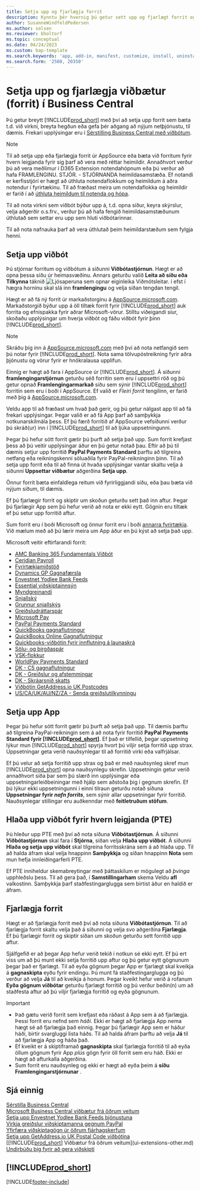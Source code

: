 ```yaml
---
title: Setja upp og fjarlægja forrit
description: Kynntu þér hvernig þú getur sett upp og fjarlægt forrit og viðbætur í Business Central.
author: SusanneWindfeldPedersen
ms.author: solsen
ms.reviewer: bholtorf
ms.topic: conceptual
ms.date: 04/24/2023
ms.custom: bap-template
ms.search.keywords: 'app, add-in, manifest, customize, install, uninstall'
ms.search.form: '2500, 20350'
---
```


# <a name="install-and-uninstall-extensions-apps-in-business-central"></a><a name="install-and-uninstall-extensions-apps-in-business-central"></a>Setja upp og fjarlægja viðbætur (forrit) í Business Central

Þú getur breytt [!INCLUDE[prod_short](includes/prod_short.md)] með því að setja upp forrit sem bæta t.d. við virkni, breyta hegðun eða gefa þér aðgang að nýjum netþjónustu, til dæmis. Frekari upplýsingar eru í [Sérstilling Business Central með viðbótum](ui-extensions.md).

> [!NOTE]
> Til að setja upp eða fjarlægja forrit úr AppSource eða bæta við forritum fyrir hvern leigjanda fyrir sig þarf að vera með réttar heimildir. Annaðhvort verður þú að vera meðlimur í D365 Extension notendahópnum eða þú verður að hafa FRAMLENGINU. STJÓR. - STJÓRNANDA heimildasamstæða. Ef notandi er kerfisstjóri er hægt að úthluta notendaflokkum og heimildum á aðra notendur í fyrirtækinu. Til að fræðast meira um notendaflokka og heimildir er farið í að  [úthluta heimildum til notenda og hópa](ui-define-granular-permissions.md).
>
> Til að nota virkni sem viðbót býður upp á, t.d. opna síður, keyra skýrslur, velja aðgerðir o.s.frv., verður þú að hafa fengið heimildasamstæðunum úthlutað sem settar eru upp sem hluti viðbótarinnar.

Til að nota nafnauka þarf að vera úthlutað þeim heimildarstæðum sem fylgja henni.

## <a name="install-an-extension"></a><a name="install-an-extension"></a><a name="install"></a>Setja upp viðbót

Þú stjórnar forritum og viðbótum á síðunni **Viðbótastjórnun**. Hægt er að opna þessa síðu úr heimasvæðinu. Annars geturðu valið **Leita að síðu eða Tilkynna** táknið ![Ljósaperuna sem opnar eiginleika Viðmótsleitar.](media/ui-search/search_small.png "Segðu mér hvað þú vilt gera") í efst í hægra horninu skal slá inn  **framlengingu** og velja síðan tengdan tengil.  

Hægt er að fá ný forrit úr markaðstorginu á [AppSource.microsoft.com](https://go.microsoft.com/fwlink/?linkid=2081646). Markaðstorgið býður upp á öll tiltæk forrit fyrir [!INCLUDE[prod_short](includes/prod_short.md)] auk forrita og efnispakka fyrir aðrar Microsoft-vörur. Stilltu viðeigandi síur, skoðaðu upplýsingar um hverja viðbót og fáðu viðbót fyrir þinn [!INCLUDE[prod_short](includes/prod_short.md)].  

> [!NOTE]  
> Skráðu þig inn á [AppSource.microsoft.com](https://appsource.microsoft.com/) með því að nota netfangið sem þú notar fyrir [!INCLUDE[prod_short](includes/prod_short.md)]. Nota sama tölvupóstreikning fyrir aðra þjónustu og vörur fyrir er hnökralausa upplifun.  

Einnig er hægt að fara í AppSource úr [!INCLUDE[prod_short](includes/prod_short.md)]. Á síðunni **framlengingarstjórnun** geturðu séð forritin sem eru í uppsettri röð og þú getur opnað **Framlengingarmarkað** síðu sem sýnir [!INCLUDE[prod_short](includes/prod_short.md)] forritin sem eru í boði í AppSource. Ef valið er *Fleiri forrit* tengilinn, er farið með þig á [AppSource.microsoft.com](https://go.microsoft.com/fwlink/?linkid=2081646).  

Veldu app til að fræðast um hvað það gerir, og þú getur nálgast app til að fá frekari upplýsingar. Þegar valið er að fá App þarf að samþykkja notkunarskilmála þess. Ef þú færð forritið af AppSource vefsíðunni verður þú skráð(ur) inn í [!INCLUDE[prod_short](includes/prod_short.md)] til að ljúka uppsetningunni.  

Þegar þú hefur sótt forrit gætir þú þurft að setja það upp. Sum forrit krefjast þess að þú veitir upplýsingar áður en þú getur notað þau. Eftir að þú til dæmis setjur upp forritið **PayPal Payments Standard** þarftu að tilgreina netfang eða reikningskenni söluaðila fyrir PayPal-reikninginn þinn. Til að setja upp forrit eða til að finna út hvaða upplýsingar vantar skaltu velja á síðunni **Uppsettar viðbætur** aðgerðina **Setja upp**.  

Önnur forrit bæta einfaldlega reitum við fyrirliggjandi síðu, eða þau bæta við nýjum síðum, til dæmis.

Ef þú fjarlægir forrit og skiptir um skoðun geturðu sett það inn aftur. Þegar þú fjarlægir App sem þú hefur verið að nota er ekki eytt. Gögnin eru tiltæk ef þú setur upp forritið aftur.

Sum forrit eru í boði Microsoft og önnur forrit eru í boði [annarra fyrirtækja](ui-extensions-other.md). Við mælum með að þú lærir meira um App áður en þú kýst að setja það upp.

Microsoft veitir eftirfarandi forrit:

* [AMC Banking 365 Fundamentals Viðbót](ui-extensions-amc-banking.md)
* [Ceridian Payroll](ui-extensions-ceridian-payroll.md)
* [Fyrirtækjamiðstöð](ui-extensions-company-hub.md)  
* [Dynamics GP Gagnafærsla](ui-extensions-dynamicsgp-data-migration.md)
* [Envestnet Yodlee Bank Feeds](ui-extensions-yodlee-bank-feeds.md)
* [Essential viðskiptainnsýn](ui-extensions-essential-business-insights.md)
* [Myndgreinandi](ui-extensions-image-analyzer.md)
* [Snjallský](ui-extensions-data-replication.md)
* [Grunnur snjallskýs](ui-extensions-intelligent-cloud.md)  
* [Greiðsludráttarspár](ui-extensions-late-payment-prediction.md)
* [Microsoft Pay](ui-extensions-microsoft-pay-payments.md)
* [PayPal Payments Standard](ui-extensions-paypal-payments-standard.md)
* [QuickBooks gagnaflutningur](ui-extensions-quickbooks-data-migration.md)
* [QuickBooks Online Gagnaflutningur](ui-extensions-quickbooks-online-data-migration.md)
* [Quickbooks-viðbótin fyrir innflutning á launaskrá](ui-extensions-quickbooks-payroll.md)
* [Sölu- og birgðaspár](ui-extensions-sales-forecast.md)
* [VSK-flokkur](ui-extensions-vat-group.md)
* [WorldPay Payments Standard](ui-extensions-worldpay-payments-standard.md)
* [DK - C5 gagnaflutningur](ui-extensions-c5-data-migration.md)
* [DK - Greiðslur og afstemmingar](ui-extensions-payments-reconciliation-formats-dk.md)
* [DK - Skráarsnið skatts](ui-extensions-tax-file-formats-dk.md)
* [Viðbótin GetAddress.io UK Postcodes](LocalFunctionality/UnitedKingdom/ui-extensions-getaddressio.md)  
* [US/CA/UK/AU/NZ/ZA - Senda greiðslutilkynningu](ui-extensions-send-remittance-advice.md)

## <a name="set-up-an-app"></a><a name="set-up-an-app"></a>Setja upp App

Þegar þú hefur sótt forrit gætir þú þurft að setja það upp. Til dæmis þarftu að tilgreina PayPal-reikningin sem á að nota fyrir forritið **PayPal Payments Standard fyrir [!INCLUDE[prod_short](includes/prod_short.md)]**. Ef það er tilfellið, þegar uppsetning lýkur mun [!INCLUDE[prod_short](includes/prod_short.md)] spyrja hvort þú viljir setja forritið upp strax. Uppsetningar geta verið nauðsynlegar til að forritið virki eða valfrjálsar.

Ef þú velur að setja forritið upp strax og það er með nauðsynleg skref mun [!INCLUDE[prod_short](includes/prod_short.md)] opna nauðsynlegu skrefin. Uppsetningin getur verið annaðhvort síða þar sem þú slærð inn upplýsingar eða uppsetningarleiðbeiningar með hjálp sem aðstoða þig í gegnum skrefin. Ef þú lýkur ekki uppsetningunni í einni tilraun geturðu notað síðuna **Uppsetningar fyrir _nafn forrits_**, sem sýnir allar uppsetningar fyrir forritið. Nauðsynlegar stillingar eru auðkenndar með **feitletruðum stöfum**.

## <a name="upload-a-per-tenant-extension-pte"></a><a name="upload-a-per-tenant-extension-pte"></a>Hlaða upp viðbót fyrir hvern leigjanda (PTE)

Þú hleður upp PTE með því að nota síðuna **Viðbótastjórnun**. Á síðunni **Viðbótastjórnun** skal fara í **Stjórna**, síðan velja **Hlaða upp viðbót**. Á síðunni **Hlaða og setja upp viðbót** skal tilgreina forritsskrána sem á að hlaða upp. Til að halda áfram skal velja hnappinn **Samþykkja** og síðan hnappinn **Nota** sem mun hefja innleiðingarferli PTE.

Ef PTE inniheldur skemabreytingar með þáttaskilum er mögulegt að *þvinga* upphleðslu þess. Til að gera það, í  **Samstillingarham**  skema Veldu  **afl**  valkostinn. Samþykkja þarf staðfestingarglugga sem birtist áður en haldið er áfram.  

## <a name="uninstall-an-app"></a><a name="uninstall-an-app"></a>Fjarlægja forrit

Hægt er að fjarlægja forrit með því að nota síðuna **Viðbótastjórnun**. Til að fjarlægja forrit skaltu velja það á síðunni og velja svo aðgerðina **Fjarlægja**. Ef þú fjarlægir forrit og skiptir síðan um skoðun geturðu sett forritið upp aftur.

Sjálfgefið er að þegar App hefur verið tekið í notkun sé ekki eytt. Ef þú ert viss um að þú munt ekki setja forritið upp aftur og þú getur eytt gögnunum þegar það er fjarlægt. Til að eyða gögnum þegar App er fjarlægt skal kveikja á  **gagnaskipta**  eyðu fyrir endingu. Þú munt fá staðfestingarglugga og þú verður að velja  **Já**  til að kveikja á honum. Þegar kveikt hefur verið á rofanum **Eyða gögnum viðbótar** geturðu fjarlægt forritið og þú verður beðin(n) um að staðfesta aftur að þú viljir fjarlægja forritið og eyða gögnunum.

> [!IMPORTANT]  
> * Það gætu verið forrit sem krefjast eða ráðast á App sem á að fjarlægja. Þessi forrit eru nefnd sem  *háði*. Ekki er hægt að fjarlægja App nema hægt sé að fjarlægja það einnig. Þegar þú fjarlægir App sem er háður háði, birtir svargluggi lista háðs. Til að halda áfram þarftu að velja  **Já**  til að fjarlægja App og háða það.
> * Ef kveikt er á skiptiframað  **gagnaskipta**  skal fjarlægja forritið til að eyða öllum gögnum fyrir App  *plús*  gögn fyrir öll forrit sem eru háð. Ekki er hægt að afturkalla aðgerðina.
> * Sum forrit eru nauðsynleg og ekki er hægt að eyða þeim á  **síðu Framlengingarstjórnunar** .  

## <a name="see-also"></a><a name="see-also"></a>Sjá einnig

[Sérstilla Business Central](ui-customizing-overview.md)  
[Microsoft Business Central viðbætur frá öðrum veitum](ui-extensions-other.md)  
[Setja upp Envestnet Yodlee Bank Feeds þjónustuna](bank-how-setup-bank-statement-service.md)  
[Virkja greiðslur viðskiptamanna gegnum PayPal](sales-how-enable-payment-service-extensions.md)  
[Yfirfæra viðskiptagögn úr öðrum fjárhagskerfum](across-import-data-configuration-packages.md)  
[Setja upp GetAddress.io UK Postal Code viðbótina](LocalFunctionality/UnitedKingdom/uk-setup-postal-code-service.md)  
[[!INCLUDE[prod_short](includes/prod_short.md)] Viðbætur frá öðrum veitum](ui-extensions-other.md)  
[Undirbúðu þig fyrir að gera viðskipti](ui-get-ready-business.md)  

## [!INCLUDE[prod_short](includes/free_trial_md.md)]


[!INCLUDE[footer-include](includes/footer-banner.md)]
